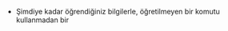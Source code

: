 - Şimdiye kadar öğrendiğiniz bilgilerle, öğretilmeyen bir komutu kullanmadan bir 

<!-- This is commented out. -->